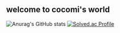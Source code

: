 ## welcome to cocomi's world

![Anurag's GitHub stats](https://github-readme-stats.vercel.app/api?username=Taroguma&hide=contribs,prs&show_icons=true&theme=graywhite)
[![Solved.ac Profile](http://mazassumnida.wtf/api/generate_badge?boj=Taroguma)](https://solved.ac/Taroguma)<br/>
